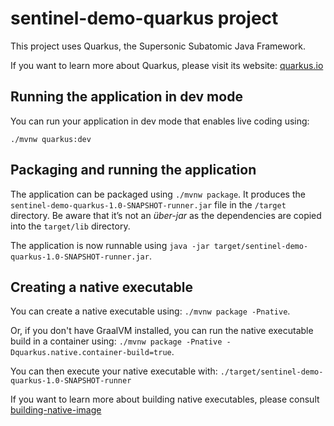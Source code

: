 # sentinel-demo-quarkus project

This project uses Quarkus, the Supersonic Subatomic Java Framework.

If you want to learn more about Quarkus, please visit its website: [quarkus.io](https://quarkus.io/)

## Running the application in dev mode

You can run your application in dev mode that enables live coding using:

```
./mvnw quarkus:dev
```

## Packaging and running the application

The application can be packaged using `./mvnw package`.
It produces the `sentinel-demo-quarkus-1.0-SNAPSHOT-runner.jar` file in the `/target` directory.
Be aware that it’s not an _über-jar_ as the dependencies are copied into the `target/lib` directory.

The application is now runnable using `java -jar target/sentinel-demo-quarkus-1.0-SNAPSHOT-runner.jar`.

## Creating a native executable

You can create a native executable using: `./mvnw package -Pnative`.

Or, if you don't have GraalVM installed, you can run the native executable build in a container using: `./mvnw package -Pnative -Dquarkus.native.container-build=true`.

You can then execute your native executable with: `./target/sentinel-demo-quarkus-1.0-SNAPSHOT-runner`

If you want to learn more about building native executables, please consult [building-native-image](https://quarkus.io/guides/building-native-image)

